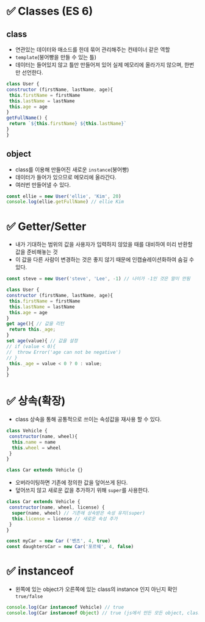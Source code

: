 # ✅  Classes (ES 6)
## class
* 연관있는 데이터와 매소드를 한데 묶어 관리해주는 컨테이너 같은 역할
* `template`(붕어빵을 만들 수 있는 틀)
* 데이터는 들어있지 않고 틀만 만들어져 있어 실제 메모리에 올라가지 않으며, 한번만 선언한다.
 ```js
class User {
 constructor (firstName, lastName, age){
  this.firstName = firstName
  this.lastName = lastName
  this.age = age
 }
 getFullName() {
  return `${this.firstName} ${this.lastName}`
 }
}
```
## object
* class를 이용해 만들어진 새로운 `instance`(붕어빵)
* 데이터가 들어가 있으므로 메모리에 올라간다.
* 여러번 만들어낼 수 있다.
 ```js
 const ellie = new User('ellie', 'Kim', 20)
 console.log(ellie.getFullName) // ellie Kim
 ```

# ✅ Getter/Setter
* 내가 기대하는 범위의 값을 사용자가 입력하지 않았을 때를 대비하여 미리 반환할 값을 준비해놓는 것
* 이 값을 다른 사람이 변경하는 것은 좋지 않기 때문에 인캡슐레이션화하여 숨길 수 있다.
```js
const steve = new User('steve', 'Lee', -1) // 나이가 -1인 것은 말이 안됨
```
 ```js
class User {
 constructor (firstName, lastName, age){
  this.firstName = firstName
  this.lastName = lastName
  this.age = age
 }
 get age(){ // 값을 리턴
  return this._age;
 }
 set age(value){ // 값을 설정
 // if (value < 0){
 //  throw Error('age can not be negative')
 // }
  this._age = value < 0 ? 0 : value;
 }
}
```

# ✅ 상속(확장)
* class 상속을 통해 공통적으로 쓰이는 속성값을 재사용 할 수 있다. 
```javascript
class Vehicle {
 constructor(name, wheel){
  this.name = name
  this.wheel = wheel
 }
}
```
```js
class Car extends Vehicle {}
```
* 오버라이팅하면 기존에 정의한 값을 덮어쓰게 된다.
* 덮어쓰지 않고 새로운 값을 추가하기 위해 `super`를 사용한다. 
```js
class Car extends Vehicle {
 constructor(name, wheel, license) {
  super(name, wheel) // 기존에 상속받은 속성 유지(super)
  this.license = license // 새로운 속성 추가
 }
}
```
```js
const myCar = new Car ('벤츠', 4, true)
const daughtersCar = new Car('포르쉐', 4, false)
```

# ✅ instanceof
* 왼쪽에 있는 object가 오른쪽에 있는 class의 instance 인지 아닌지 확인 `true/false`
```js
console.log(Car instanceof Vehicle) // true
console.log(Car instanceof Object) // true (js에서 만든 모든 object, class들은 js의 Object를 상속한 것)
```
